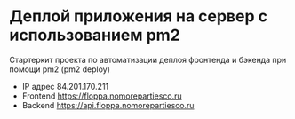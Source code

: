 # Деплой приложения на сервер с использованием pm2

Стартеркит проекта по автоматизации деплоя фронтенда и бэкенда при помощи pm2 (pm2 deploy)

- IP адрес 84.201.170.211
- Frontend https://floppa.nomorepartiesco.ru
- Backend https://api.floppa.nomorepartiesco.ru